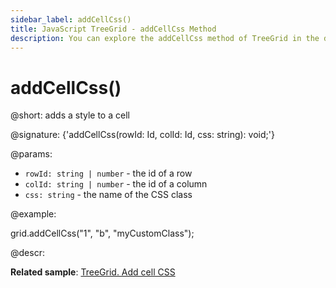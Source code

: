 ```yaml
---
sidebar_label: addCellCss()
title: JavaScript TreeGrid - addCellCss Method 
description: You can explore the addCellCss method of TreeGrid in the documentation of the DHTMLX JavaScript UI library. Browse developer guides and API reference, try out code examples and live demos, and download a free 30-day evaluation version of DHTMLX Suite 7.
---
```


# addCellCss()

@short: adds a style to a cell

@signature: {'addCellCss(rowId: Id, colId: Id, css: string): void;'}

@params:
- `rowId: string | number` - the id of a row
- `colId: string | number` - the id of a column
- `css: string` - the name of the CSS class

@example:
<style>
    .myCustomClass{
        background:greenyellow;
    }
</style>

grid.addCellCss("1", "b", "myCustomClass");

@descr:

**Related sample**: [TreeGrid. Add cell CSS](https://snippet.dhtmlx.com/smjecfzp)

[comment]: # (@related: treegrid/customization.md#styling-cells)
